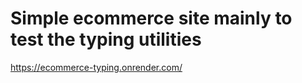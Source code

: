 # Simple ecommerce site mainly to test the typing utilities

https://ecommerce-typing.onrender.com/
